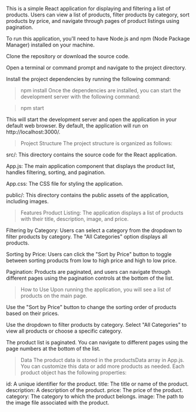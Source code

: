



This is a simple React application for displaying and filtering a list of products. Users can view a list of products, filter products by category, sort products by price, and navigate through pages of product listings using pagination.

To run this application, you'll need to have Node.js and npm (Node Package Manager) installed on your machine.

Clone the repository or download the source code.

Open a terminal or command prompt and navigate to the project directory.

Install the project dependencies by running the following command:


>npm install
Once the dependencies are installed, you can start the development server with the following command:

>npm start

This will start the development server and open the application in your default web browser. By default, the application will run on http://localhost:3000/.

>Project Structure
The project structure is organized as follows:

src/: This directory contains the source code for the React application.

App.js: The main application component that displays the product list, handles filtering, sorting, and pagination.

App.css: The CSS file for styling the application.



public/: This directory contains the public assets of the application, including images.

>Features
Product Listing: The application displays a list of products with their title, description, image, and price.

Filtering by Category: Users can select a category from the dropdown to filter products by category. The "All Categories" option displays all products.

Sorting by Price: Users can click the "Sort by Price" button to toggle between sorting products from low to high price and high to low price.

Pagination: Products are paginated, and users can navigate through different pages using the pagination controls at the bottom of the list.

>How to Use
Upon running the application, you will see a list of products on the main page.

Use the "Sort by Price" button to change the sorting order of products based on their prices.

Use the dropdown to filter products by category. Select "All Categories" to view all products or choose a specific category.

The product list is paginated. You can navigate to different pages using the page numbers at the bottom of the list.

>Data
The product data is stored in the productsData array in App.js. You can customize this data or add more products as needed. Each product object has the following properties:

id: A unique identifier for the product.
title: The title or name of the product.
description: A description of the product.
price: The price of the product.
category: The category to which the product belongs.
image: The path to the image file associated with the product.
